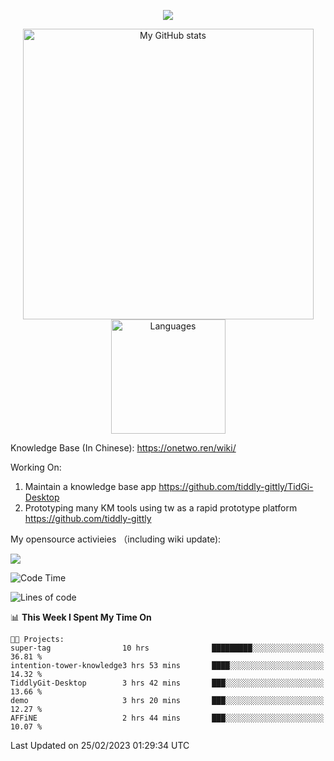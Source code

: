 <a href="https://github.com/linonetwo">
    <p align="center">
        <img src="https://github-profile-trophy.vercel.app/?username=linonetwo&column=7&theme=onedark"/>
    </p>
</a>
<a align="center" href="https://github.com/linonetwo">
  <p align="center">
    <img src="https://github-readme-stats.vercel.app/api?username=linonetwo&show_icons=true&count_private=true" alt="My GitHub stats" width="465"/>
    <img src="https://github-readme-stats.vercel.app/api/top-langs/?username=linonetwo&layout=compact&langs_count=10" alt="Languages" height="183">
  </p>
</a>

Knowledge Base (In Chinese): https://onetwo.ren/wiki/

Working On: 

1. Maintain a knowledge base app https://github.com/tiddly-gittly/TidGi-Desktop
1. Prototyping many KM tools using tw as a rapid prototype platform https://github.com/tiddly-gittly

My opensource activieies （including wiki update):

![](https://visitor-badge.glitch.me/badge?page_id=linonetwo.linonetwo)

<!--START_SECTION:waka-->
![Code Time](http://img.shields.io/badge/Code%20Time-1%2C584%20hrs%2010%20mins-blue)

![Lines of code](https://img.shields.io/badge/From%20Hello%20World%20I%27ve%20Written-33.8%20million%20lines%20of%20code-blue)

📊 **This Week I Spent My Time On** 

```text
🐱‍💻 Projects: 
super-tag                10 hrs              █████████░░░░░░░░░░░░░░░░   36.81 % 
intention-tower-knowledge3 hrs 53 mins       ████░░░░░░░░░░░░░░░░░░░░░   14.32 % 
TiddlyGit-Desktop        3 hrs 42 mins       ███░░░░░░░░░░░░░░░░░░░░░░   13.66 % 
demo                     3 hrs 20 mins       ███░░░░░░░░░░░░░░░░░░░░░░   12.27 % 
AFFiNE                   2 hrs 44 mins       ███░░░░░░░░░░░░░░░░░░░░░░   10.07 % 
```


 Last Updated on 25/02/2023 01:29:34 UTC
<!--END_SECTION:waka-->
